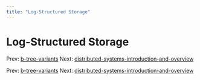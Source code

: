 ```yaml
---
title: "Log-Structured Storage"
---
```


# Log-Structured Storage

Prev: [b-tree-variants](b-tree-variants.md)
Next: [distributed-systems-introduction-and-overview](distributed-systems-introduction-and-overview.md)

Prev: [b-tree-variants](b-tree-variants.md)
Next: [distributed-systems-introduction-and-overview](distributed-systems-introduction-and-overview.md)
